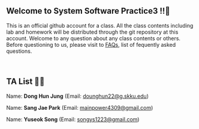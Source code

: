 ## Welcome to System Software Practice3 !!👋
This is an official github account for a class. 
All the class contents including lab and homework will be distributed through the git repository at this account. 
Welcome to any question about any class contents or others.
Before questioning to us, please visit to [FAQs](https://sorry_it_is_not_prepared.com), list of fequently asked questions.

<br>

## TA List 🧑‍💻
Name: **Dong Hun Jung**
(Email: <dounghun22@g.skku.edu>)

Name: **Sang Jae Park**
(Email: <mainpower4309@gmail.com>)

Name: **Yuseok Song**
(Email: <songys1223@gmail.com>)
